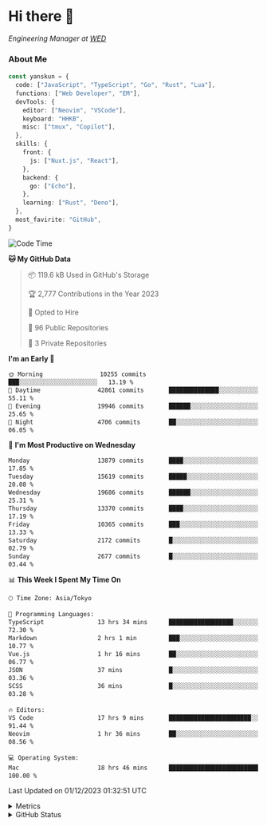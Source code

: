 # Hi there&nbsp;:wave:

<!-- ![Alt text](https://spotify-recently-played-readme.vercel.app/api?user=31kynbuubkiu3r4qh4hjuaglhfay) -->

_Engineering Manager at [WED](https://github.com/wedinc)_

### About Me

```ts
const yanskun = {
  code: ["JavaScript", "TypeScript", "Go", "Rust", "Lua"],
  functions: ["Web Developer", "EM"],
  devTools: {
    editor: ["Neovim", "VSCode"],
    keyboard: "HHKB",
    misc: ["tmux", "Copilot"],
  },
  skills: {
    front: {
      js: ["Nuxt.js", "React"],
    },
    backend: {
      go: ["Echo"],
    },
    learning: ["Rust", "Deno"],
  },
  most_favirite: "GitHub",
}
```

<!--START_SECTION:waka-->
![Code Time](http://img.shields.io/badge/Code%20Time-599%20hrs%2039%20mins-blue)

**🐱 My GitHub Data** 

> 📦 119.6 kB Used in GitHub's Storage 
 > 
> 🏆 2,777 Contributions in the Year 2023
 > 
> 💼 Opted to Hire
 > 
> 📜 96 Public Repositories 
 > 
> 🔑 3 Private Repositories 
 > 
**I'm an Early 🐤** 

```text
🌞 Morning                10255 commits       ███░░░░░░░░░░░░░░░░░░░░░░   13.19 % 
🌆 Daytime                42861 commits       ██████████████░░░░░░░░░░░   55.11 % 
🌃 Evening                19946 commits       ██████░░░░░░░░░░░░░░░░░░░   25.65 % 
🌙 Night                  4706 commits        ██░░░░░░░░░░░░░░░░░░░░░░░   06.05 % 
```
📅 **I'm Most Productive on Wednesday** 

```text
Monday                   13879 commits       ████░░░░░░░░░░░░░░░░░░░░░   17.85 % 
Tuesday                  15619 commits       █████░░░░░░░░░░░░░░░░░░░░   20.08 % 
Wednesday                19686 commits       ██████░░░░░░░░░░░░░░░░░░░   25.31 % 
Thursday                 13370 commits       ████░░░░░░░░░░░░░░░░░░░░░   17.19 % 
Friday                   10365 commits       ███░░░░░░░░░░░░░░░░░░░░░░   13.33 % 
Saturday                 2172 commits        █░░░░░░░░░░░░░░░░░░░░░░░░   02.79 % 
Sunday                   2677 commits        █░░░░░░░░░░░░░░░░░░░░░░░░   03.44 % 
```


📊 **This Week I Spent My Time On** 

```text
🕑︎ Time Zone: Asia/Tokyo

💬 Programming Languages: 
TypeScript               13 hrs 34 mins      ██████████████████░░░░░░░   72.30 % 
Markdown                 2 hrs 1 min         ███░░░░░░░░░░░░░░░░░░░░░░   10.77 % 
Vue.js                   1 hr 16 mins        ██░░░░░░░░░░░░░░░░░░░░░░░   06.77 % 
JSON                     37 mins             █░░░░░░░░░░░░░░░░░░░░░░░░   03.36 % 
SCSS                     36 mins             █░░░░░░░░░░░░░░░░░░░░░░░░   03.28 % 

🔥 Editors: 
VS Code                  17 hrs 9 mins       ███████████████████████░░   91.44 % 
Neovim                   1 hr 36 mins        ██░░░░░░░░░░░░░░░░░░░░░░░   08.56 % 

💻 Operating System: 
Mac                      18 hrs 46 mins      █████████████████████████   100.00 % 
```


 Last Updated on 01/12/2023 01:32:51 UTC
<!--END_SECTION:waka-->

<details>
  <summary>Metrics</summary>
  <img src="https://github.com/yanskun/yanskun/blob/main/github-metrics.svg" alt="Metrics">
</details>

<details>
  <summary>GitHub Status</summary>
  <picture>
    <source media="(prefers-color-scheme: dark)" srcset="https://raw.githubusercontent.com/yanskun/yanskun/master/profile-summary-card-output/nord_dark/0-profile-details.svg">
   <img src="https://raw.githubusercontent.com/yanskun/yanskun/master/profile-summary-card-output/default/0-profile-details.svg">
  </picture>
  <br>
  <picture>
    <source media="(prefers-color-scheme: dark)" srcset="https://raw.githubusercontent.com/yanskun/yanskun/master/profile-summary-card-output/nord_dark/1-repos-per-language.svg">
   <img src="https://raw.githubusercontent.com/yanskun/yanskun/master/profile-summary-card-output/default/1-repos-per-language.svg">
  </picture>
  <picture>
    <source media="(prefers-color-scheme: dark)" srcset="https://raw.githubusercontent.com/yanskun/yanskun/master/profile-summary-card-output/nord_dark/2-most-commit-language.svg">
   <img src="https://raw.githubusercontent.com/yanskun/yanskun/master/profile-summary-card-output/default/2-most-commit-language.svg">
  </picture>
  <br>
  <picture>
    <source media="(prefers-color-scheme: dark)" srcset="https://raw.githubusercontent.com/yanskun/yanskun/master/profile-summary-card-output/nord_dark/3-stats.svg">
   <img src="https://raw.githubusercontent.com/yanskun/yanskun/master/profile-summary-card-output/default/3-stats.svg">
  </picture>
  <picture>
    <source media="(prefers-color-scheme: dark)" srcset="https://raw.githubusercontent.com/yanskun/yanskun/master/profile-summary-card-output/nord_dark/4-productive-time.svg">
   <img src="https://raw.githubusercontent.com/yanskun/yanskun/master/profile-summary-card-output/default/4-productive-time.svg">
  </picture>
</details>
